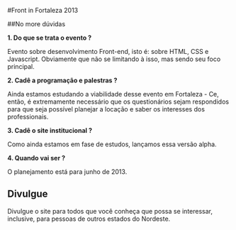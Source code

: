 #Front in Fortaleza 2013

##No more dúvidas

**1. Do que se trata o evento ?**

Evento sobre desenvolvimento Front-end, isto é: sobre HTML, CSS e Javascript. Obviamente que não se limitando à isso, mas sendo seu foco principal.
	
**2. Cadê a programação e palestras ?**

Ainda estamos estudando a viabilidade desse evento em Fortaleza - Ce, então, é extremamente necessário que os questionários sejam respondidos para que seja possível planejar a locação e saber os interesses dos professionais.

**3. Cadê o site institucional ?**

Como ainda estamos em fase de estudos, lançamos essa versão alpha.

**4. Quando vai ser ?**

O planejamento está para junho de 2013.

## Divulgue

Divulgue o site para todos que você conheça que possa se interessar, inclusive, para pessoas de outros estados do Nordeste.